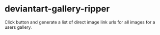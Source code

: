 # deviantart-gallery-ripper
Click button and generate a list of direct image link urls for all images for a users gallery.
